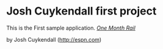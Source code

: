 # Josh Cuykendall first project

This is the First sample application.
[*One Month Rail*](http://onemonthrails.com)

by Josh Cuykendall (http://espn.com)

